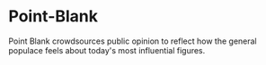 # Point-Blank
Point Blank crowdsources public opinion to reflect how the general populace feels about today's most influential figures.
